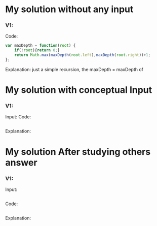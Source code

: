 
# My solution without any input

### V1:
Code:
```js
var maxDepth = function(root) {
    if(!root){return 0;}
    return Math.max(maxDepth(root.left),maxDepth(root.right))+1;
};
```
Explanation:
just a simple recursion, the maxDepth = maxDepth of 
# My solution with conceptual Input

### V1: 
Input:
Code:
```js

```
Explanation:

# My solution After studying others answer

### V1: 
Input:
```js

```
Code:
```js

```
Explanation:
